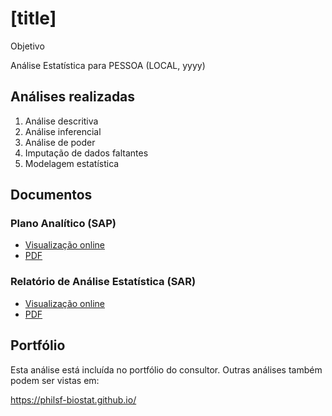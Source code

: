 # [title]

Objetivo

Análise Estatística para PESSOA (LOCAL, yyyy)
<!-- Relatório técnico para PESSOA (LOCAL, yyyy) -->

## Análises realizadas

1. Análise descritiva
1. Análise inferencial
1. Análise de poder
1. Imputação de dados faltantes
1. Modelagem estatística

## Documentos

### Plano Analítico (SAP)

<!-- - [Visualização online][sapviz-v02] -->
<!-- - [PDF][sappdf-v02] -->

- [Visualização online][sapviz-v01]
- [PDF][sappdf-v01]

### Relatório de Análise Estatística (SAR)

<!-- - [Visualização online][reportviz-v02] -->
<!-- - [PDF][pdf-v02] -->

- [Visualização online][reportviz-v01]
- [PDF][pdf-v01]

<!-- ## Análises associadas -->

<!-- Esta análise é parte de um projeto maior e é suportada por outras análises, disponíveis abaixo. -->

<!-- **[assoc_title]** -->

<!-- <[assoc_link]> -->

## Portfólio

Esta análise está incluída no portfólio do consultor.
Outras análises também podem ser vistas em:

<https://philsf-biostat.github.io/>

<!-- --- -->

[sapviz-v01]: report/SAP-2023-007-TG-v01.md
[sapviz-v02]: report/SAP-2023-007-TG-v02.md
[sappdf-v01]: https://docs.google.com/viewer?url=https://github.com/philsf-biostat/SAR-2023-007-TG/raw/main/report/SAP-2023-007-TG-v01.pdf
[sappdf-v02]: https://docs.google.com/viewer?url=https://github.com/philsf-biostat/SAR-2023-007-TG/raw/main/report/SAP-2023-007-TG-v02.pdf

[reportviz-v01]: report/SAR-2023-007-TG-v01.md
[reportviz-v02]: report/SAR-2023-007-TG-v02.md
[pdf-v01]: https://docs.google.com/viewer?url=https://github.com/philsf-biostat/SAR-2023-007-TG/raw/main/report/SAR-2023-007-TG-v01.pdf
[pdf-v02]: https://docs.google.com/viewer?url=https://github.com/philsf-biostat/SAR-2023-007-TG/raw/main/report/SAR-2023-007-TG-v02.pdf
[docx-v01]: https://docs.google.com/viewer?url=https://github.com/philsf-biostat/SAR-2023-007-TG/raw/main/report/SAR-2023-007-TG-v01.docx
[docx-v02]: https://docs.google.com/viewer?url=https://github.com/philsf-biostat/SAR-2023-007-TG/raw/main/report/SAR-2023-007-TG-v02.docx
